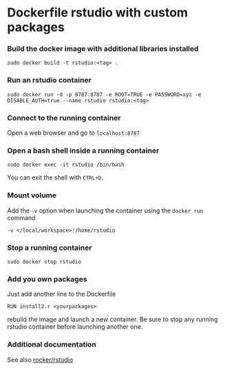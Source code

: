 # Dockerfile rstudio with custom packages 

### Build the docker image with additional libraries installed

```
sudo docker build -t rstudio:<tag> .
```

### Run an rstudio container

```
sudo docker run -d -p 8787:8787 -e ROOT=TRUE -e PASSWORD=xyz -e DISABLE_AUTH=true --name rstudio rstudio:<tag>
```

### Connect to the running container

Open a web browser and go to `localhost:8787`

### Open a bash shell inside a running container

```
sudo docker exec -it rstudio /bin/bash
```
You can exit the shell with `CTRL+D`.

### Mount volume

Add the `-v` option when launching the container using the `docker run` command
```
-v </local/workspace>:/home/rstudio
```

### Stop a running container

```
sudo docker stop rstudio
```

### Add you own packages

Just add another line to the Dockerfile

```
RUN install2.r <yourpackages>
```
rebuild the image and launch a new container. Be sure to stop
any running rstudio container before launching another one.

### Additional documentation

See also [rocker/rstudio](https://hub.docker.com/r/rocker/rstudio)
